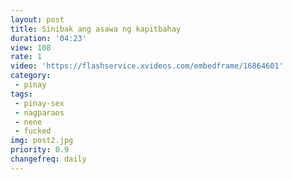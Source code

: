 ```yaml
---
layout: post
title: Sinibak ang asawa ng kapitbahay
duration: '04:23'
view: 108
rate: 1
video: 'https://flashservice.xvideos.com/embedframe/16864601'
category: 
 - pinay
tags: 
 - pinay-sex
 - nagparaos
 - nene
 - fucked
img: post2.jpg
priority: 0.9
changefreq: daily
---
```

